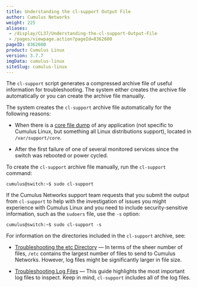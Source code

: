 ```yaml
---
title: Understanding the cl-support Output File
author: Cumulus Networks
weight: 225
aliases:
 - /display/CL37/Understanding-the-cl-support-Output-File
 - /pages/viewpage.action?pageId=8362600
pageID: 8362600
product: Cumulus Linux
version: 3.7.7
imgData: cumulus-linux
siteSlug: cumulus-linux
---
```

The `cl-support` script generates a compressed archive file of useful
information for troubleshooting. The system either creates the archive
file automatically or you can create the archive file manually.

The system creates the `cl-support` archive file automatically for the
following reasons:

  - When there is a [core file dump](http://linux.die.net/man/5/core) of
    any application (not specific to Cumulus Linux, but something all
    Linux distributions support), located in `/var/support/core`.

  - After the first failure of one of several monitored services since
    the switch was rebooted or power cycled.

To create the `cl-support` archive file manually, run the `cl-support`
command:

    cumulus@switch:~$ sudo cl-support

If the Cumulus Networks support team requests that you submit the output
from `cl-support` to help with the investigation of issues you might
experience with Cumulus Linux and you need to include security-sensitive
information, such as the `sudoers` file, use the `-s` option:

    cumulus@switch:~$ sudo cl-support -s

For information on the directories included in the `cl-support` archive,
see:

  - [Troubleshooting the etc
    Directory](/cumulus-linux/Monitoring-and-Troubleshooting/Understanding-the-cl-support-Output-File/Troubleshooting-the-etc-Directory)
    — In terms of the sheer number of files, `/etc` contains the largest
    number of files to send to Cumulus Networks. However, log files
    might be significantly larger in file size.

  - [Troubleshooting Log
    Files](/cumulus-linux/Monitoring-and-Troubleshooting/Understanding-the-cl-support-Output-File/Troubleshooting-Log-Files)
    — This guide highlights the most important log files to inspect.
    Keep in mind, `cl-support` includes all of the log files.

<article id="html-search-results" class="ht-content" style="display: none;">

</article>

<footer id="ht-footer">

</footer>
